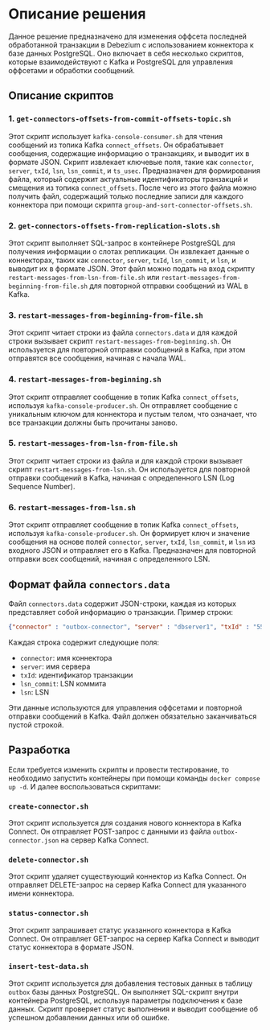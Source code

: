 # Описание решения

Данное решение предназначено для изменения оффсета последней обработанной транзакции в Debezium с использованием коннектора к базе данных PostgreSQL. Оно включает в себя несколько скриптов, которые взаимодействуют с Kafka и PostgreSQL для управления оффсетами и обработки сообщений.

## Описание скриптов

### 1. `get-connectors-offsets-from-commit-offsets-topic.sh`

Этот скрипт использует `kafka-console-consumer.sh` для чтения сообщений из топика Kafka `connect_offsets`. Он обрабатывает сообщения, содержащие информацию о транзакциях, и выводит их в формате JSON. Скрипт извлекает ключевые поля, такие как `connector`, `server`, `txId`, `lsn`, `lsn_commit`, и `ts_usec`. Предназначен для формирования файла, который содержит актуальные идентификаторы транзакций и смещения из топика `connect_offsets`. После чего из этого файла можно получить файл, содержащий только последние записи для каждого коннектора при помощи скрипта `group-and-sort-connector-offsets.sh`.

### 2. `get-connectors-offsets-from-replication-slots.sh`

Этот скрипт выполняет SQL-запрос в контейнере PostgreSQL для получения информации о слотах репликации. Он извлекает данные о коннекторах, таких как `connector`, `server`, `txId`, `lsn_commit`, и `lsn`, и выводит их в формате JSON. Этот файл можно подать на вход скрипту `restart-messages-from-lsn-from-file.sh` или `restart-messages-from-beginning-from-file.sh` для повторной отправки сообщений из WAL в Kafka.

### 3. `restart-messages-from-beginning-from-file.sh`

Этот скрипт читает строки из файла `connectors.data` и для каждой строки вызывает скрипт `restart-messages-from-beginning.sh`. Он используется для повторной отправки сообщений в Kafka, при этом отправятся все сообщения, начиная с начала WAL.

### 4. `restart-messages-from-beginning.sh`

Этот скрипт отправляет сообщение в топик Kafka `connect_offsets`, используя `kafka-console-producer.sh`. Он отправляет сообщение с уникальным ключом для коннектора и пустым телом, что означает, что все транзакции должны быть прочитаны заново.

### 5. `restart-messages-from-lsn-from-file.sh`

Этот скрипт читает строки из файла и для каждой строки вызывает скрипт `restart-messages-from-lsn.sh`. Он используется для повторной отправки сообщений в Kafka, начиная с определенного LSN (Log Sequence Number).

### 6. `restart-messages-from-lsn.sh`

Этот скрипт отправляет сообщение в топик Kafka `connect_offsets`, используя `kafka-console-producer.sh`. Он формирует ключ и значение сообщения на основе полей `connector`, `server`, `txId`, `lsn_commit`, и `lsn` из входного JSON и отправляет его в Kafka. Предназначен для повторной отправки всех сообщений, начиная с определенного LSN.

## Формат файла `connectors.data`

Файл `connectors.data` содержит JSON-строки, каждая из которых представляет собой информацию о транзакции. Пример строки:

```json
{"connector" : "outbox-connector", "server" : "dbserver1", "txId" : "552", "lsn_commit" : 24126992, "lsn" : 24139720}
```

Каждая строка содержит следующие поля:
- `connector`: имя коннектора
- `server`: имя сервера
- `txId`: идентификатор транзакции
- `lsn_commit`: LSN коммита
- `lsn`: LSN

Эти данные используются для управления оффсетами и повторной отправки сообщений в Kafka. Файл должен обязательно заканчиваться пустой строкой.

## Разработка

Если требуется изменить скрипты и провести тестирование, то необходимо запустить контейнеры при помощи команды `docker compose up -d`. И далее воспользоваться скриптами:

### `create-connector.sh`

Этот скрипт используется для создания нового коннектора в Kafka Connect. Он отправляет POST-запрос с данными из файла `outbox-connector.json` на сервер Kafka Connect.

### `delete-connector.sh`

Этот скрипт удаляет существующий коннектор из Kafka Connect. Он отправляет DELETE-запрос на сервер Kafka Connect для указанного имени коннектора.

### `status-connector.sh`

Этот скрипт запрашивает статус указанного коннектора в Kafka Connect. Он отправляет GET-запрос на сервер Kafka Connect и выводит статус коннектора в формате JSON.

### `insert-test-data.sh`

Этот скрипт используется для добавления тестовых данных в таблицу `outbox` базы данных PostgreSQL. Он выполняет SQL-скрипт внутри контейнера PostgreSQL, используя параметры подключения к базе данных. Скрипт проверяет статус выполнения и выводит сообщение об успешном добавлении данных или об ошибке.
